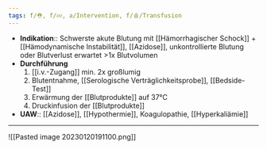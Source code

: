 ```yaml
---
tags: f/⛑️, f/💤, a/Intervention, f/🩸/Transfusion
---
```

- **Indikation**:: Schwerste akute Blutung mit [[Hämorrhagischer Schock]] + [[Hämodynamische Instabilität]], [[Azidose]], unkontrollierte Blutung oder Blutverlust erwartet >1x Blutvolumen
- **Durchführung**
	1. [[i.v.-Zugang]] min. 2x großlumig
	2. Blutentnahme, [[Serologische Verträglichkeitsprobe]], [[Bedside-Test]]
	3. Erwärmung der [[Blutprodukte]] auf 37°C
	4. Druckinfusion der [[Blutprodukte]]
- **UAW**:: [[Azidose]], [[Hypothermie]], Koagulopathie, [[Hyperkaliämie]]
---
![[Pasted image 20230120191100.png]]